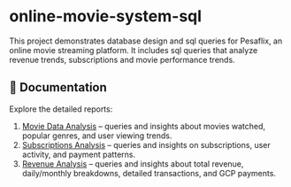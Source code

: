 # online-movie-system-sql
This project demonstrates database design and sql queries for Pesaflix, an online movie streaming platform. It includes sql queries that analyze revenue trends, subscriptions and movie performance trends. 


## 📂 Documentation

Explore the detailed reports:

1. [Movie Data Analysis](moviedata.md) – queries and insights about movies watched, popular genres, and user viewing trends.  
2. [Subscriptions Analysis](subscriptions.md) – queries and insights on subscriptions, user activity, and payment patterns.  
3. [Revenue Analysis](revenue.md) – queries and insights about total revenue, daily/monthly breakdowns, detailed transactions, and GCP payments.
